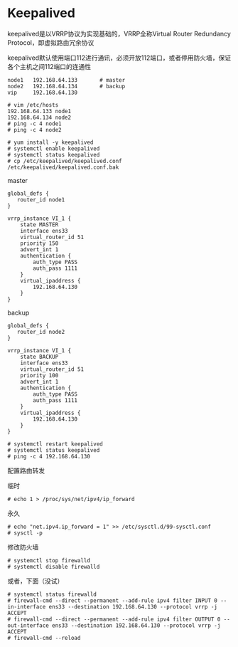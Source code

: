# Keepalived

keepalived是以VRRP协议为实现基础的，VRRP全称Virtual Router Redundancy Protocol，即虚拟路由冗余协议

keepalived默认使用端口112进行通讯，必须开放112端口，或者停用防火墙，保证各个主机之间112端口的连通性

```
node1   192.168.64.133       # master
node2   192.168.64.134       # backup
vip     192.168.64.130
```

```
# vim /etc/hosts
192.168.64.133 node1
192.168.64.134 node2
# ping -c 4 node1
# ping -c 4 node2
```

```
# yum install -y keepalived
# systemctl enable keepalived
# systemctl status keepalived
# cp /etc/keepalived/keepalived.conf /etc/keepalived/keepalived.conf.bak
```

master
```
global_defs {
   router_id node1
}

vrrp_instance VI_1 {
    state MASTER
    interface ens33
    virtual_router_id 51
    priority 150
    advert_int 1
    authentication {
        auth_type PASS
        auth_pass 1111
    }
    virtual_ipaddress {
        192.168.64.130
    }
}
```


backup
```
global_defs {
   router_id node2
}

vrrp_instance VI_1 {
    state BACKUP
    interface ens33
    virtual_router_id 51
    priority 100
    advert_int 1
    authentication {
        auth_type PASS
        auth_pass 1111
    }
    virtual_ipaddress {
        192.168.64.130
    }
}
```

```
# systemctl restart keepalived
# systemctl status keepalived
# ping -c 4 192.168.64.130
```

配置路由转发

临时
```
# echo 1 > /proc/sys/net/ipv4/ip_forward
```
永久
```
# echo "net.ipv4.ip_forward = 1" >> /etc/sysctl.d/99-sysctl.conf 
# sysctl -p
```

修改防火墙
```
# systemctl stop firewalld
# systemctl disable firewalld
```
或者，下面（没试）
```
# systemctl status firewalld
# firewall-cmd --direct --permanent --add-rule ipv4 filter INPUT 0 --in-interface ens33 --destination 192.168.64.130 --protocol vrrp -j ACCEPT
# firewall-cmd --direct --permanent --add-rule ipv4 filter OUTPUT 0 --out-interface ens33 --destination 192.168.64.130 --protocol vrrp -j ACCEPT
# firewall-cmd --reload
```
